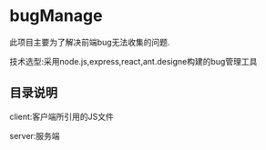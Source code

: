# bugManage
此项目主要为了解决前端bug无法收集的问题.

技术选型:采用node.js,express,react,ant.designe构建的bug管理工具

## 目录说明
client:客户端所引用的JS文件

server:服务端